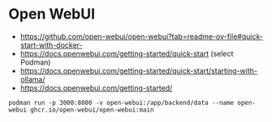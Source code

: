 # Open WebUI

- https://github.com/open-webui/open-webui?tab=readme-ov-file#quick-start-with-docker-
- https://docs.openwebui.com/getting-started/quick-start (select Podman)
- https://docs.openwebui.com/getting-started/quick-start/starting-with-ollama/
- https://docs.openwebui.com/getting-started/

```
podman run -p 3000:8080 -v open-webui:/app/backend/data --name open-webui ghcr.io/open-webui/open-webui:main
```
